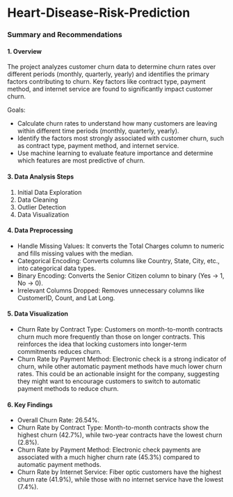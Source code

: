 # Heart-Disease-Risk-Prediction

### Summary and Recommendations

#### 1. Overview

The project analyzes customer churn data to determine churn rates over different periods (monthly, quarterly, yearly) and identifies the primary factors contributing to churn. Key factors like contract type, payment method, and internet service are found to significantly impact customer churn. 

Goals:

- Calculate churn rates to understand how many customers are leaving within different time periods (monthly, quarterly, yearly).
- Identify the factors most strongly associated with customer churn, such as contract type, payment method, and internet service.
- Use machine learning to evaluate feature importance and determine which features are most predictive of churn.

#### 3. Data Analysis Steps

1. Initial Data Exploration
2. Data Cleaning
3. Outlier Detection
4. Data Visualization

#### 4. Data Preprocessing

- Handle Missing Values: It converts the Total Charges column to numeric and fills missing values with the median.
- Categorical Encoding: Converts columns like Country, State, City, etc., into categorical data types.
- Binary Encoding: Converts the Senior Citizen column to binary (Yes -> 1, No -> 0).
- Irrelevant Columns Dropped: Removes unnecessary columns like CustomerID, Count, and Lat Long.

#### 5. Data Visualization

- Churn Rate by Contract Type: Customers on month-to-month contracts churn much more frequently than those on longer contracts. This reinforces the idea that locking customers into longer-term commitments reduces churn.
- Churn Rate by Payment Method: Electronic check is a strong indicator of churn, while other automatic payment methods have much lower churn rates. This could be an actionable insight for the company, suggesting they might want to encourage customers to switch to automatic payment methods to reduce churn.

#### 6. Key Findings
      
- Overall Churn Rate: 26.54%.
- Churn Rate by Contract Type: Month-to-month contracts show the highest churn (42.7%), while two-year contracts have the lowest churn (2.8%).
- Churn Rate by Payment Method: Electronic check payments are associated with a much higher churn rate (45.3%) compared to automatic payment methods.
- Churn Rate by Internet Service: Fiber optic customers have the highest churn rate (41.9%), while those with no internet service have the lowest (7.4%).
